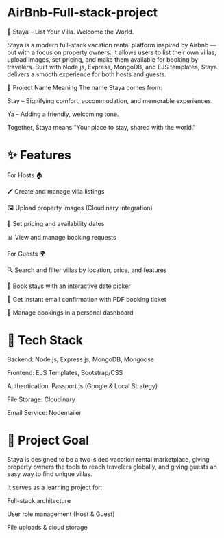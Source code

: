 # AirBnb-Full-stack-project

🏡 Staya – List Your Villa. Welcome the World.

Staya is a modern full-stack vacation rental platform inspired by Airbnb — but with a focus on property owners.
It allows users to list their own villas, upload images, set pricing, and make them available for booking by travelers.
Built with Node.js, Express, MongoDB, and EJS templates, Staya delivers a smooth experience for both hosts and guests.

🌟 Project Name Meaning
The name Staya comes from:

Stay – Signifying comfort, accommodation, and memorable experiences.

Ya – Adding a friendly, welcoming tone.

Together, Staya means "Your place to stay, shared with the world."

# ✨ Features

For Hosts 🏠

🖊️ Create and manage villa listings

🖼️ Upload property images (Cloudinary integration)

📅 Set pricing and availability dates

📊 View and manage booking requests

For Guests 🌍

🔍 Search and filter villas by location, price, and features

📆 Book stays with an interactive date picker

📩 Get instant email confirmation with PDF booking ticket

👤 Manage bookings in a personal dashboard

# 🔧 Tech Stack

Backend: Node.js, Express.js, MongoDB, Mongoose

Frontend: EJS Templates, Bootstrap/CSS

Authentication: Passport.js (Google & Local Strategy)

File Storage: Cloudinary

Email Service: Nodemailer

# 🚀 Project Goal

Staya is designed to be a two-sided vacation rental marketplace, giving property owners the tools to reach travelers globally, and giving guests an easy way to find unique villas.

It serves as a learning project for:

Full-stack architecture

User role management (Host & Guest)

File uploads & cloud storage
